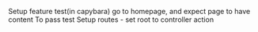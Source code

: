 Setup feature test(in capybara)
  go to homepage, and expect page to have content
To pass test
  Setup routes
    - set root to controller action
